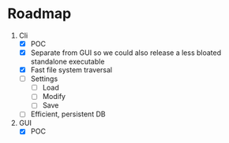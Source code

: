 # Roadmap

1. Cli
    - [x] POC
    - [x] Separate from GUI so we could also release a less bloated standalone executable
    - [x] Fast file system traversal
    - [ ] Settings
        - [ ] Load
        - [ ] Modify
        - [ ] Save
    - [ ] Efficient, persistent DB
2. GUI
    - [x] POC
